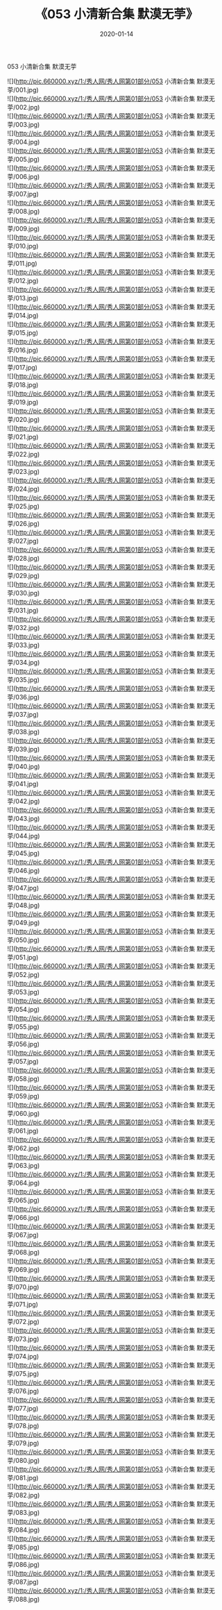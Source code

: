 ﻿---
layout: post
title:  《053 小清新合集 默漠无荢》
date:   2020-01-14
img: http://pic.660000.xyz/1:/秀人网/秀人网第01部分/053 小清新合集 默漠无荢/000.jpg
categories: [美女, 清纯, 唯美]
---

053 小清新合集 默漠无荢

  ![](http://pic.660000.xyz/1:/秀人网/秀人网第01部分/053 小清新合集 默漠无荢/001.jpg) <br> ![](http://pic.660000.xyz/1:/秀人网/秀人网第01部分/053 小清新合集 默漠无荢/002.jpg) <br> ![](http://pic.660000.xyz/1:/秀人网/秀人网第01部分/053 小清新合集 默漠无荢/003.jpg) <br> ![](http://pic.660000.xyz/1:/秀人网/秀人网第01部分/053 小清新合集 默漠无荢/004.jpg) <br> ![](http://pic.660000.xyz/1:/秀人网/秀人网第01部分/053 小清新合集 默漠无荢/005.jpg) <br> ![](http://pic.660000.xyz/1:/秀人网/秀人网第01部分/053 小清新合集 默漠无荢/006.jpg) <br> ![](http://pic.660000.xyz/1:/秀人网/秀人网第01部分/053 小清新合集 默漠无荢/007.jpg) <br> ![](http://pic.660000.xyz/1:/秀人网/秀人网第01部分/053 小清新合集 默漠无荢/008.jpg) <br> ![](http://pic.660000.xyz/1:/秀人网/秀人网第01部分/053 小清新合集 默漠无荢/009.jpg) <br> ![](http://pic.660000.xyz/1:/秀人网/秀人网第01部分/053 小清新合集 默漠无荢/010.jpg) <br> ![](http://pic.660000.xyz/1:/秀人网/秀人网第01部分/053 小清新合集 默漠无荢/011.jpg) <br> ![](http://pic.660000.xyz/1:/秀人网/秀人网第01部分/053 小清新合集 默漠无荢/012.jpg) <br> ![](http://pic.660000.xyz/1:/秀人网/秀人网第01部分/053 小清新合集 默漠无荢/013.jpg) <br> ![](http://pic.660000.xyz/1:/秀人网/秀人网第01部分/053 小清新合集 默漠无荢/014.jpg) <br> ![](http://pic.660000.xyz/1:/秀人网/秀人网第01部分/053 小清新合集 默漠无荢/015.jpg) <br> ![](http://pic.660000.xyz/1:/秀人网/秀人网第01部分/053 小清新合集 默漠无荢/016.jpg) <br> ![](http://pic.660000.xyz/1:/秀人网/秀人网第01部分/053 小清新合集 默漠无荢/017.jpg) <br> ![](http://pic.660000.xyz/1:/秀人网/秀人网第01部分/053 小清新合集 默漠无荢/018.jpg) <br> ![](http://pic.660000.xyz/1:/秀人网/秀人网第01部分/053 小清新合集 默漠无荢/019.jpg) <br> ![](http://pic.660000.xyz/1:/秀人网/秀人网第01部分/053 小清新合集 默漠无荢/020.jpg) <br> ![](http://pic.660000.xyz/1:/秀人网/秀人网第01部分/053 小清新合集 默漠无荢/021.jpg) <br> ![](http://pic.660000.xyz/1:/秀人网/秀人网第01部分/053 小清新合集 默漠无荢/022.jpg) <br> ![](http://pic.660000.xyz/1:/秀人网/秀人网第01部分/053 小清新合集 默漠无荢/023.jpg) <br> ![](http://pic.660000.xyz/1:/秀人网/秀人网第01部分/053 小清新合集 默漠无荢/024.jpg) <br> ![](http://pic.660000.xyz/1:/秀人网/秀人网第01部分/053 小清新合集 默漠无荢/025.jpg) <br> ![](http://pic.660000.xyz/1:/秀人网/秀人网第01部分/053 小清新合集 默漠无荢/026.jpg) <br> ![](http://pic.660000.xyz/1:/秀人网/秀人网第01部分/053 小清新合集 默漠无荢/027.jpg) <br> ![](http://pic.660000.xyz/1:/秀人网/秀人网第01部分/053 小清新合集 默漠无荢/028.jpg) <br> ![](http://pic.660000.xyz/1:/秀人网/秀人网第01部分/053 小清新合集 默漠无荢/029.jpg) <br> ![](http://pic.660000.xyz/1:/秀人网/秀人网第01部分/053 小清新合集 默漠无荢/030.jpg) <br> ![](http://pic.660000.xyz/1:/秀人网/秀人网第01部分/053 小清新合集 默漠无荢/031.jpg) <br> ![](http://pic.660000.xyz/1:/秀人网/秀人网第01部分/053 小清新合集 默漠无荢/032.jpg) <br> ![](http://pic.660000.xyz/1:/秀人网/秀人网第01部分/053 小清新合集 默漠无荢/033.jpg) <br> ![](http://pic.660000.xyz/1:/秀人网/秀人网第01部分/053 小清新合集 默漠无荢/034.jpg) <br> ![](http://pic.660000.xyz/1:/秀人网/秀人网第01部分/053 小清新合集 默漠无荢/035.jpg) <br> ![](http://pic.660000.xyz/1:/秀人网/秀人网第01部分/053 小清新合集 默漠无荢/036.jpg) <br> ![](http://pic.660000.xyz/1:/秀人网/秀人网第01部分/053 小清新合集 默漠无荢/037.jpg) <br> ![](http://pic.660000.xyz/1:/秀人网/秀人网第01部分/053 小清新合集 默漠无荢/038.jpg) <br> ![](http://pic.660000.xyz/1:/秀人网/秀人网第01部分/053 小清新合集 默漠无荢/039.jpg) <br> ![](http://pic.660000.xyz/1:/秀人网/秀人网第01部分/053 小清新合集 默漠无荢/040.jpg) <br> ![](http://pic.660000.xyz/1:/秀人网/秀人网第01部分/053 小清新合集 默漠无荢/041.jpg) <br> ![](http://pic.660000.xyz/1:/秀人网/秀人网第01部分/053 小清新合集 默漠无荢/042.jpg) <br> ![](http://pic.660000.xyz/1:/秀人网/秀人网第01部分/053 小清新合集 默漠无荢/043.jpg) <br> ![](http://pic.660000.xyz/1:/秀人网/秀人网第01部分/053 小清新合集 默漠无荢/044.jpg) <br> ![](http://pic.660000.xyz/1:/秀人网/秀人网第01部分/053 小清新合集 默漠无荢/045.jpg) <br> ![](http://pic.660000.xyz/1:/秀人网/秀人网第01部分/053 小清新合集 默漠无荢/046.jpg) <br> ![](http://pic.660000.xyz/1:/秀人网/秀人网第01部分/053 小清新合集 默漠无荢/047.jpg) <br> ![](http://pic.660000.xyz/1:/秀人网/秀人网第01部分/053 小清新合集 默漠无荢/048.jpg) <br> ![](http://pic.660000.xyz/1:/秀人网/秀人网第01部分/053 小清新合集 默漠无荢/049.jpg) <br> ![](http://pic.660000.xyz/1:/秀人网/秀人网第01部分/053 小清新合集 默漠无荢/050.jpg) <br> ![](http://pic.660000.xyz/1:/秀人网/秀人网第01部分/053 小清新合集 默漠无荢/051.jpg) <br> ![](http://pic.660000.xyz/1:/秀人网/秀人网第01部分/053 小清新合集 默漠无荢/052.jpg) <br> ![](http://pic.660000.xyz/1:/秀人网/秀人网第01部分/053 小清新合集 默漠无荢/053.jpg) <br> ![](http://pic.660000.xyz/1:/秀人网/秀人网第01部分/053 小清新合集 默漠无荢/054.jpg) <br> ![](http://pic.660000.xyz/1:/秀人网/秀人网第01部分/053 小清新合集 默漠无荢/055.jpg) <br> ![](http://pic.660000.xyz/1:/秀人网/秀人网第01部分/053 小清新合集 默漠无荢/056.jpg) <br> ![](http://pic.660000.xyz/1:/秀人网/秀人网第01部分/053 小清新合集 默漠无荢/057.jpg) <br> ![](http://pic.660000.xyz/1:/秀人网/秀人网第01部分/053 小清新合集 默漠无荢/058.jpg) <br> ![](http://pic.660000.xyz/1:/秀人网/秀人网第01部分/053 小清新合集 默漠无荢/059.jpg) <br> ![](http://pic.660000.xyz/1:/秀人网/秀人网第01部分/053 小清新合集 默漠无荢/060.jpg) <br> ![](http://pic.660000.xyz/1:/秀人网/秀人网第01部分/053 小清新合集 默漠无荢/061.jpg) <br> ![](http://pic.660000.xyz/1:/秀人网/秀人网第01部分/053 小清新合集 默漠无荢/062.jpg) <br> ![](http://pic.660000.xyz/1:/秀人网/秀人网第01部分/053 小清新合集 默漠无荢/063.jpg) <br> ![](http://pic.660000.xyz/1:/秀人网/秀人网第01部分/053 小清新合集 默漠无荢/064.jpg) <br> ![](http://pic.660000.xyz/1:/秀人网/秀人网第01部分/053 小清新合集 默漠无荢/065.jpg) <br> ![](http://pic.660000.xyz/1:/秀人网/秀人网第01部分/053 小清新合集 默漠无荢/066.jpg) <br> ![](http://pic.660000.xyz/1:/秀人网/秀人网第01部分/053 小清新合集 默漠无荢/067.jpg) <br> ![](http://pic.660000.xyz/1:/秀人网/秀人网第01部分/053 小清新合集 默漠无荢/068.jpg) <br> ![](http://pic.660000.xyz/1:/秀人网/秀人网第01部分/053 小清新合集 默漠无荢/069.jpg) <br> ![](http://pic.660000.xyz/1:/秀人网/秀人网第01部分/053 小清新合集 默漠无荢/070.jpg) <br> ![](http://pic.660000.xyz/1:/秀人网/秀人网第01部分/053 小清新合集 默漠无荢/071.jpg) <br> ![](http://pic.660000.xyz/1:/秀人网/秀人网第01部分/053 小清新合集 默漠无荢/072.jpg) <br> ![](http://pic.660000.xyz/1:/秀人网/秀人网第01部分/053 小清新合集 默漠无荢/073.jpg) <br> ![](http://pic.660000.xyz/1:/秀人网/秀人网第01部分/053 小清新合集 默漠无荢/074.jpg) <br> ![](http://pic.660000.xyz/1:/秀人网/秀人网第01部分/053 小清新合集 默漠无荢/075.jpg) <br> ![](http://pic.660000.xyz/1:/秀人网/秀人网第01部分/053 小清新合集 默漠无荢/076.jpg) <br> ![](http://pic.660000.xyz/1:/秀人网/秀人网第01部分/053 小清新合集 默漠无荢/077.jpg) <br> ![](http://pic.660000.xyz/1:/秀人网/秀人网第01部分/053 小清新合集 默漠无荢/078.jpg) <br> ![](http://pic.660000.xyz/1:/秀人网/秀人网第01部分/053 小清新合集 默漠无荢/079.jpg) <br> ![](http://pic.660000.xyz/1:/秀人网/秀人网第01部分/053 小清新合集 默漠无荢/080.jpg) <br> ![](http://pic.660000.xyz/1:/秀人网/秀人网第01部分/053 小清新合集 默漠无荢/081.jpg) <br> ![](http://pic.660000.xyz/1:/秀人网/秀人网第01部分/053 小清新合集 默漠无荢/082.jpg) <br> ![](http://pic.660000.xyz/1:/秀人网/秀人网第01部分/053 小清新合集 默漠无荢/083.jpg) <br> ![](http://pic.660000.xyz/1:/秀人网/秀人网第01部分/053 小清新合集 默漠无荢/084.jpg) <br> ![](http://pic.660000.xyz/1:/秀人网/秀人网第01部分/053 小清新合集 默漠无荢/085.jpg) <br> ![](http://pic.660000.xyz/1:/秀人网/秀人网第01部分/053 小清新合集 默漠无荢/086.jpg) <br> ![](http://pic.660000.xyz/1:/秀人网/秀人网第01部分/053 小清新合集 默漠无荢/087.jpg) <br> ![](http://pic.660000.xyz/1:/秀人网/秀人网第01部分/053 小清新合集 默漠无荢/088.jpg) <br>